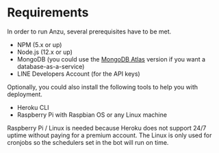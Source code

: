 # Requirements

In order to run Anzu, several prerequisites have to be met.

- NPM (5.x or up)
- Node.js (12.x or up)
- MongoDB (you could use the [MongoDB Atlas](https://www.mongodb.com/cloud/atlas) version if you want a database-as-a-service)
- LINE Developers Account (for the API keys)

Optionally, you could also install the following tools to help you with deployment.

- Heroku CLI
- Raspberry Pi with Raspbian OS or any Linux machine

Raspberry Pi / Linux is needed because Heroku does not support 24/7 uptime without paying for a premium account. The Linux is only used for cronjobs so the schedulers set in the bot will run on time.
